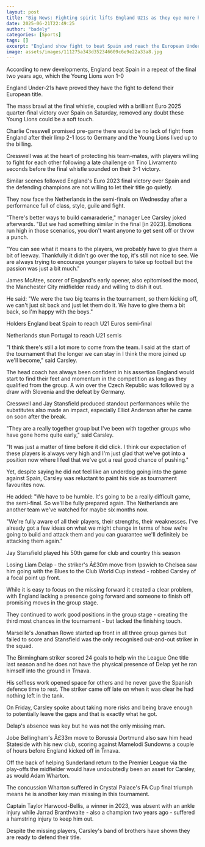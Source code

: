 ```yaml
---
layout: post
title: "Big News: Fighting spirit lifts England U21s as they eye more history"
date: 2025-06-21T22:49:25
author: "badely"
categories: [Sports]
tags: []
excerpt: "England show fight to beat Spain and reach the European Under-21 Championship semi-finals, now can Lee Carsley's side defend their title?"
image: assets/images/111275a343d352346609c6e9e22a33a8.jpg
---
```


According to new developments, England beat Spain in a repeat of the final two years ago, which the Young Lions won 1-0

England Under-21s have proved they have the fight to defend their European title. 

The mass brawl at the final whistle, coupled with a brilliant Euro 2025 quarter-final victory over Spain on Saturday, removed any doubt these Young Lions could be a soft touch. 

Charlie Cresswell promised pre-game there would be no lack of fight from England after their limp 2-1 loss to Germany and the Young Lions lived up to the billing. 

Cresswell was at the heart of protecting his team-mates, with players willing to fight for each other following a late challenge on Tino Livramento seconds before the final whistle sounded on their 3-1 victory.

Similar scenes followed England's Euro 2023 final victory over Spain and the defending champions are not willing to let their title go quietly. 

They now face the Netherlands in the semi-finals on Wednesday after a performance full of class, style, guile and fight. 

"There's better ways to build camaraderie," manager Lee Carsley joked afterwards. "But we had something similar in the final [in 2023]. Emotions run high in those scenarios, you don't want anyone to get sent off or throw a punch. 

"You can see what it means to the players, we probably have to give them a bit of leeway. Thankfully it didn't go over the top, it's still not nice to see. We are always trying to encourage younger players to take up football but the passion was just a bit much."

James McAtee, scorer of England's early opener, also epitomised the mood, the Manchester City midfielder ready and willing to dish it out. 

He said: "We were the two big teams in the tournament, so them kicking off, we can't just sit back and just let them do it. We have to give them a bit back, so I'm happy with the boys."

Holders England beat Spain to reach U21 Euros semi-final

Netherlands stun Portugal to reach U21 semis

"I think there's still a lot more to come from the team. I said at the start of the tournament that the longer we can stay in I think the more joined up we'll become," said Carsley. 

The head coach has always been confident in his assertion England would start to find their feet and momentum in the competition as long as they qualified from the group. A win over the Czech Republic was followed by a draw with Slovenia and the defeat by Germany. 

Cresswell and Jay Stansfield produced standout performances while the substitutes also made an impact, especially Elliot Anderson after he came on soon after the break. 

"They are a really together group but I've been with together groups who have gone home quite early," said Carsley. 

"It was just a matter of time before it did click. I think our expectation of these players is always very high and I'm just glad that we've got into a position now where I feel that we've got a real good chance of pushing."

Yet, despite saying he did not feel like an underdog going into the game against Spain, Carsley was reluctant to paint his side as tournament favourites now. 

He added: "We have to be humble. It's going to be a really difficult game, the semi-final. So we'll be fully prepared again. The Netherlands are another team we've watched for maybe six months now.

"We're fully aware of all their players, their strengths, their weaknesses. I've already got a few ideas on what we might change in terms of how we're going to build and attack them and you can guarantee we'll definitely be attacking them again."

Jay Stansfield played his 50th game for club and country this season

Losing Liam Delap - the striker's Â£30m move from Ipswich to Chelsea saw him going with the Blues to the Club World Cup instead - robbed Carsley of a focal point up front. 

While it is easy to focus on the missing forward it created a clear problem, with England lacking a presence going forward and someone to finish off promising moves in the group stage.

They continued to work good positions in the group stage - creating the third most chances in the tournament - but lacked the finishing touch. 

Marseille's Jonathan Rowe started up front in all three group games but failed to score and Stansfield was the only recognised out-and-out striker in the squad. 

The Birmingham striker scored 24 goals to help win the League One title last season and he does not have the physical presence of Delap yet he ran himself into the ground in Trnava. 

His selfless work opened space for others and he never gave the Spanish defence time to rest. The striker came off late on when it was clear he had nothing left in the tank.

On Friday, Carsley spoke about taking more risks and being brave enough to potentially leave the gaps and that is exactly what he got.

Delap's absence was key but he was not the only missing man.

Jobe Bellingham's Â£33m move to Borussia Dortmund also saw him head Stateside with his new club, scoring against Mamelodi Sundowns a couple of hours before England kicked off in Trnava. 

Off the back of helping Sunderland return to the Premier League via the play-offs the midfielder would have undoubtedly been an asset for Carsley, as would Adam Wharton. 

The concussion Wharton suffered in Crystal Palace's FA Cup final triumph means he is another key man missing in this tournament.

Captain Taylor Harwood-Bellis, a winner in 2023, was absent with an ankle injury while Jarrad Branthwaite - also a champion two years ago - suffered a hamstring injury to keep him out. 

Despite the missing players, Carsley's band of brothers have shown they are ready to defend their title. 

